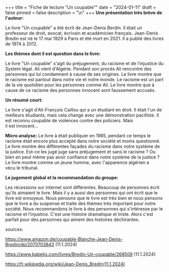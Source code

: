 +++
title = "Fiche de lecture \"Un coupable\""
date = "2024-01-11"
draft = false
pinned = false
description = "\n"
+++
**Une présentation très brève de l'auteur:**

Le livre "Un coupable" a été écrit de Jean-Denis Berdin. Il était un professeur de droit, avocat, écrivain et académicien français. Jean-Denis Bredin est né le 17 mai 1929 à Paris et été mort en 2021. Il a publié des livres de 1974 à 2012.

**Les thèmes dont il est question dans le livre:**

Le livre "Un coupable" s'agit du préjugement, du racisme et de l’injustice du System légal. 
Ali vient d'Algérie. Pendant son procès Ali rencontre des personnes qui lui condamnent à cause de ses origines. Le livre montre que le racisme est partout dans notre vie et notre monde. Le racisme est un part de la vie quotidien pour les personnes comme Ali. Le livre montre que à cause de ce racisme des personnes innocent sont faussement accusés. 

**Un résumé court:**

Le livre s'agit d'Ali-François Caillou qui a un étudiant en droit. Il était l'un de meilleurs étudiants, mais cela change avec une démonstration pacifiste. Il est reconnu coupable de violences contre des policiers. Mais il est innocent…

**Micro analyse:**
Le livre à était publiquer en 1985, pendant ce temps le racisme était encore plus accepté dans notre société et moins questionné. Le livre montre des différentes façades du racisme dans notre système de la justice. Est-ce les jugé juge sans préjugement et sans le racisme ? Ou bien en peut même pas avoir confiance dans notre système de la justice ? Le livre montre comme un jeune homme, avec l'apparence algérien a vécu le tribunal.

**Le jugement global et la recommandation du groupe:**

Les récessions sur internet sont différentes. Beaucoup de personnes écrit qu'ils aimaient le livre. Mais il y a aussi des personnes qui ont écrit que le livre est ennuyeux. 
Nous pensons que le livre est très bien et nous pensons que le livre a du suspense et traite des thèmes très important pour notre société. 
Nous recommandons le livre à des personnes qui s'intéresse par le racisme et l’injustice. C'est une histoire dramatique et triste. Alors c'est parfait pour des personnes qui aiment des histoires déchirantes. 



sources:

<https://www.amazon.de/coupable-Blanche-Jean-Denis-Bredin/dp/2070703843> (11.1.2024)

<https://www.babelio.com/livres/Bredin-Un-coupable/268509> (11.1.2024)

https://fr.wikipedia.org/wiki/Jean-Denis_Bredin(11.1.2024)